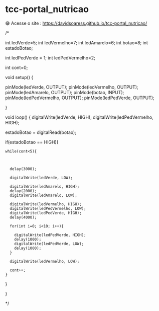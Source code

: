 # tcc-portal_nutricao
😁 Acesse o site : https://davidsoaress.github.io/tcc-portal_nutricao/


/*


int ledVerde=5;
int ledVermelho=7;
int ledAmarelo=6;
int botao=8;
int estadoBotao;

int ledPedVerde = 1;
int ledPedVermelho=2;

int cont=0;

void setup()
{
  
  pinMode(ledVerde, OUTPUT);
  pinMode(ledVermelho, OUTPUT);
  pinMode(ledAmarelo, OUTPUT);
  pinMode(botao, INPUT);
  pinMode(ledPedVermelho, OUTPUT);
  pinMode(ledPedVerde, OUTPUT);
  
}

void loop()
{
  digitalWrite(ledVerde, HIGH);
  digitalWrite(ledPedVermelho, HIGH);

  estadoBotao = digitalRead(botao);
  
  if(estadoBotao == HIGH){
    
    while(cont<5){

      
      
      delay(3000);

      digitalWrite(ledVerde, LOW);

      digitalWrite(ledAmarelo, HIGH);
      delay(2000);
      digitalWrite(ledAmarelo, LOW);

      digitalWrite(ledVermelho, HIGH);
      digitalWrite(ledPedVermelho, LOW);
      digitalWrite(ledPedVerde, HIGH);
      delay(4000);

      for(int i=0; i<10; i++){

        digitalWrite(ledPedVerde, HIGH);
        delay(1000);
        digitalWrite(ledPedVerde, LOW);
        delay(1000);
      }

      digitalWrite(ledVermelho, LOW);

      cont++;
    }
    
  }
  
  
  
}

*/
